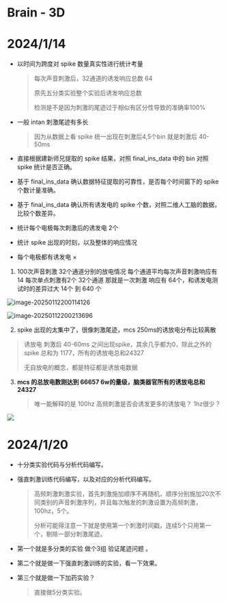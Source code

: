 # Brain - 3D

# 2024/1/14

- 以时间为跨度对 spike 数量真实性进行统计考量

  > 每次声音刺激后，32通道的诱发响应总数  64
  >
  > 原先五分类实验整个实验后诱发响应总数 
  >
  > 检测是不是因为刺激的尾迹过于相似有区分性导致的准确率100%

- 一般 intan 刺激尾迹有多长

  > 因为从数据上看 spike 统一出现在刺激后4,5个bin 就是刺激后 40-50ms

- 直接根据建新师兄提取的 spike 结果，对照 final_ins_data 中的 bin 对照 spike 统计是否正确。

- 基于 final_ins_data 确认数据特征提取的可靠性，是否每个时间窗下的 spike 个数计量准确。

- 基于 final_ins_data 确认所有诱发电的 spike 个数，对照二维人工脑的数据，比较个数差异。

- 统计每个电极每次刺激后的诱发电 2个

- 统计 spike 出现的时刻，以及整体的响应情况

- 每个电极都有诱发电 ×

1. 100次声音刺激 32个通道分别的放电情况 每个通道平均每次声音刺激响应有14 每次单点刺激有2个 32个通道 那就是一次刺激 响应有 64个，和诱发电测试时的差异过大 14个 到 640 个

  ![image-20250112200114126](C:\Users\Yundid\AppData\Roaming\Typora\typora-user-images\image-20250112200114126.png)

  ![image-20250112200213696](C:\Users\Yundid\AppData\Roaming\Typora\typora-user-images\image-20250112200213696.png)

  

2. spike 出现的太集中了，很像刺激尾迹，mcs 250ms的诱放电分布比较离散

  > 诱放电 刺激后 40-60ms 之间出现spike，其余几乎都为0，除此之外的 spike 总和为 1177，所有的诱放电总和24327
  >
  > 无自放电的概念，都是特征都是诱放电数据

3. **mcs 的总放电数刚达到 66657 6w的量级，脑类器官所有的诱放电总和24327**

   > 唯一能解释的是 100hz 高频刺激是否会诱发更多的诱放电？ 1hz很少？

  ![](C:\Users\Yundid\AppData\Roaming\Typora\typora-user-images\image-20250112193320135.png)

# 2024/1/20

- 十分类实验代码与分析代码编写。

- 强直刺激训练代码编写，以及对应的分析代码编写。

  > 高频刺激刺激实验，首先刺激施加顺序不再随机，顺序分别施加20次不同类别的声音刺激序列，并且每次触发的刺激设置为高频刺激，100hz，5个。
  >
  > 分析可能得注意一下就是使用第一个刺激时间戳，连续5个只用第一个，剔除一部分刺激尾迹。

- 第一个就是多分类的实验 做个3组 验证尾迹问题 。

- 第二个就是做一下强直刺激训练的实验，看一下效果。

- 第三个就是做一下加药实验？

  > 直接做5分类实验。